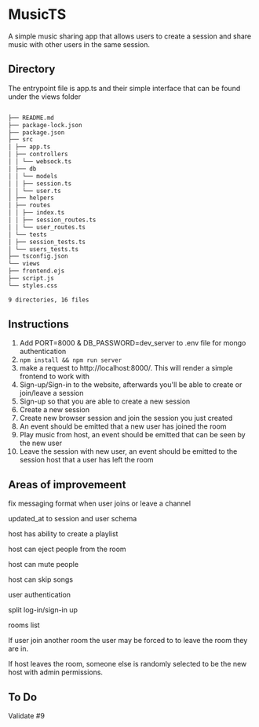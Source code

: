 # MusicTS

A simple music sharing app that allows users to create a session and share music with other users in the same session.

## Directory

The entrypoint file is app.ts and their simple interface that can be found under the views folder

```bash

├── README.md
├── package-lock.json
├── package.json
├── src
│ ├── app.ts
│ ├── controllers
│ │ └── websock.ts
│ ├── db
│ │ └── models
│ │ ├── session.ts
│ │ └── user.ts
│ ├── helpers
│ ├── routes
│ │ ├── index.ts
│ │ ├── session_routes.ts
│ │ └── user_routes.ts
│ └── tests
│ ├── session_tests.ts
│ └── users_tests.ts
├── tsconfig.json
└── views
├── frontend.ejs
├── script.js
└── styles.css

9 directories, 16 files
```

## Instructions

1. Add PORT=8000 & DB_PASSWORD=dev_server to .env file for mongo authentication
2. `npm install && npm run server`
3. make a request to http://localhost:8000/. This will render a simple frontend to work with
4. Sign-up/Sign-in to the website, afterwards you'll be able to create or join/leave a session
5. Sign-up so that you are able to create a new session
6. Create a new session
7. Create new browser session and join the session you just created
8. An event should be emitted that a new user has joined the room
9. Play music from host, an event should be emitted that can be seen by the new user
10. Leave the session with new user, an event should be emitted to the session host that a user has left the room

## Areas of improvemeent

fix messaging format when user joins or leave a channel

updated_at to session and user schema

host has ability to create a playlist

host can eject people from the room

host can mute people

host can skip songs

user authentication

split log-in/sign-in up

rooms list

If user join another room the user may be forced to to leave the room they are in.

If host leaves the room, someone else is randomly selected to be the new host with admin permissions.

## To Do

Validate #9
